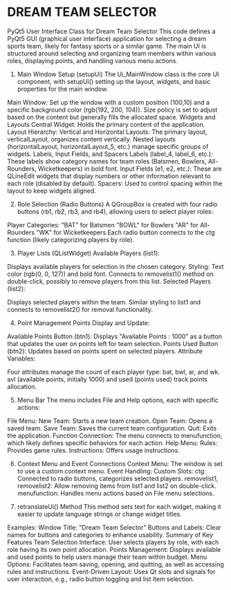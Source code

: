 # DREAM TEAM SELECTOR
PyQt5 User Interface Class for Dream Team Selector
This code defines a PyQt5 GUI (graphical user interface) application for selecting a dream sports team, likely for fantasy sports or a similar game. The main UI is structured around selecting and organizing team members within various roles, displaying points, and handling various menu actions.

1. Main Window Setup (setupUi)
The Ui_MainWindow class is the core UI component, with setupUi() setting up the layout, widgets, and basic properties for the main window.

Main Window:
Set up the window with a custom position (100,10) and a specific background color (rgb(192, 200, 104)).
Size policy is set to adjust based on the content but generally fills the allocated space.
Widgets and Layouts
Central Widget: Holds the primary content of the application.
Layout Hierarchy:
Vertical and Horizontal Layouts:
The primary layout, verticalLayout, organizes content vertically.
Nested layouts (horizontalLayout, horizontalLayout_5, etc.) manage specific groups of widgets.
Labels, Input Fields, and Spacers
Labels (label_4, label_6, etc.): These labels show category names for team roles (Batsmen, Bowlers, All-Rounders, Wicketkeepers) in bold font.
Input Fields (e1, e2, etc.): These are QLineEdit widgets that display numbers or other information relevant to each role (disabled by default).
Spacers: Used to control spacing within the layout to keep widgets aligned.

2. Role Selection (Radio Buttons)
A QGroupBox is created with four radio buttons (rb1, rb2, rb3, and rb4), allowing users to select player roles:

Player Categories:
"BAT" for Batsmen
"BOWL" for Bowlers
"AR" for All-Rounders
"WK" for Wicketkeepers
Each radio button connects to the ctg function (likely categorizing players by role).

3. Player Lists (QListWidget)
Available Players (list1):

Displays available players for selection in the chosen category.
Styling: Text color (rgb(0, 0, 127)) and bold font.
Connects to removelist1() method on double-click, possibly to remove players from this list.
Selected Players (list2):

Displays selected players within the team.
Similar styling to list1 and connects to removelist2() for removal functionality.

4. Point Management
Points Display and Update:

Available Points Button (btn1): Displays "Available Points : 1000" as a button that updates the user on points left for team selection.
Points Used Button (btn2): Updates based on points spent on selected players.
Attribute Variables:

Four attributes manage the count of each player type: bat, bwl, ar, and wk.
avl (available points, initially 1000) and used (points used) track points allocation.
 
 5. Menu Bar
The menu includes File and Help options, each with specific actions:

File Menu:
New Team: Starts a new team creation.
Open Team: Opens a saved team.
Save Team: Saves the current team configuration.
Quit: Exits the application.
Function Connection: The menu connects to menufunction, which likely defines specific behaviors for each action.
Help Menu:
Rules: Provides game rules.
Instructions: Offers usage instructions.

6. Context Menu and Event Connections
Context Menu: The window is set to use a custom context menu.
Event Handling:
Custom Slots:
ctg: Connected to radio buttons, categorizes selected players.
removelist1, removelist2: Allow removing items from list1 and list2 on double-click.
menufunction: Handles menu actions based on File menu selections.

7. retranslateUi() Method
This method sets text for each widget, making it easier to update language strings or change widget titles.

Examples:
Window Title: "Dream Team Selector"
Buttons and Labels: Clear names for buttons and categories to enhance usability.
Summary of Key Features
Team Selection Interface: User selects players by role, with each role having its own point allocation.
Points Management: Displays available and used points to help users manage their team within budget.
Menu Options: Facilitates team saving, opening, and quitting, as well as accessing rules and instructions.
Event-Driven Layout: Uses Qt slots and signals for user interaction, e.g., radio button toggling and list item selection.
